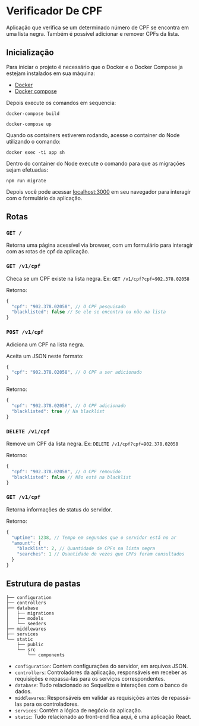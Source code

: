 # Verificador De CPF

Aplicação que verifica se um determinado número de CPF se encontra em uma lista negra. Também é possível adicionar e remover CPFs da lista.

## Inicialização

Para iniciar o projeto é necessário que o Docker e o Docker Compose ja estejam instalados em sua máquina:

- [Docker](https://docs.docker.com/install/)
- [Docker compose](https://docs.docker.com/compose/install/)

Depois execute os comandos em sequencia:

```
docker-compose build

docker-compose up
```

Quando os containers estiverem rodando, acesse o container do Node utilizando o comando:

```
docker exec -ti app sh
```

Dentro do container do Node execute o comando para que as migrações sejam efetuadas:

```
npm run migrate
```

Depois você pode acessar [localhost:3000](http://localhost:3000/) em seu navegador para interagir com o formulário da aplicação.

## Rotas

### `GET /`

Retorna uma página acessível via browser, com um formulário para interagir com as rotas de cpf da aplicação.

### `GET /v1/cpf`

Checa se um CPF existe na lista negra. Ex: `GET /v1/cpf?cpf=902.378.02058`

Retorno:
```js
{
  "cpf": "902.378.02058", // O CPF pesquisado
  "blacklisted": false // Se ele se encontra ou não na lista
}
```

### `POST /v1/cpf`

Adiciona um CPF na lista negra.

Aceita um JSON neste formato:
```js
{
  "cpf": "902.378.02058", // O CPF a ser adicionado
}
```

Retorno:
```js
{
  "cpf": "902.378.02058", // O CPF adicionado
  "blacklisted": true // Na blacklist
}
```

### `DELETE /v1/cpf`

Remove um CPF da lista negra. Ex: `DELETE /v1/cpf?cpf=902.378.02058`

Retorno:
```js
{
  "cpf": "902.378.02058", // O CPF removido
  "blacklisted": false // Não está na blacklist
}
```

### `GET /v1/cpf`

Retorna informações de status do servidor.

Retorno:
```js
{
  "uptime": 1238, // Tempo em segundos que o servidor está no ar
  "amount": {
    "blacklist": 2, // Quantidade de CPFs na lista negra
    "searches": 1 // Quantidade de vezes que CPFs foram consultados
  }
}
```

## Estrutura de pastas

```
├── configuration
├── controllers
├── database
│   ├── migrations
│   ├── models
│   └── seeders
├── middlewares
├── services
└── static
    ├── public
    └── src
        └── components
```

- `configuration`: Contem configurações do servidor, em arquivos JSON.
- `controllers`: Controladores da aplicação, responsáveis em receber as requisições e repassa-las para os serviços correspondentes.
- `database`: Tudo relacionado ao Sequelize e interações com o banco de dados.
- `middlewares`: Responsáveis em validar as requisições antes de repassá-las para os controladores.
- `services`: Contém a lógica de negócio da aplicação.
- `static`: Tudo relacionado ao front-end fica aqui, é uma aplicação React.
